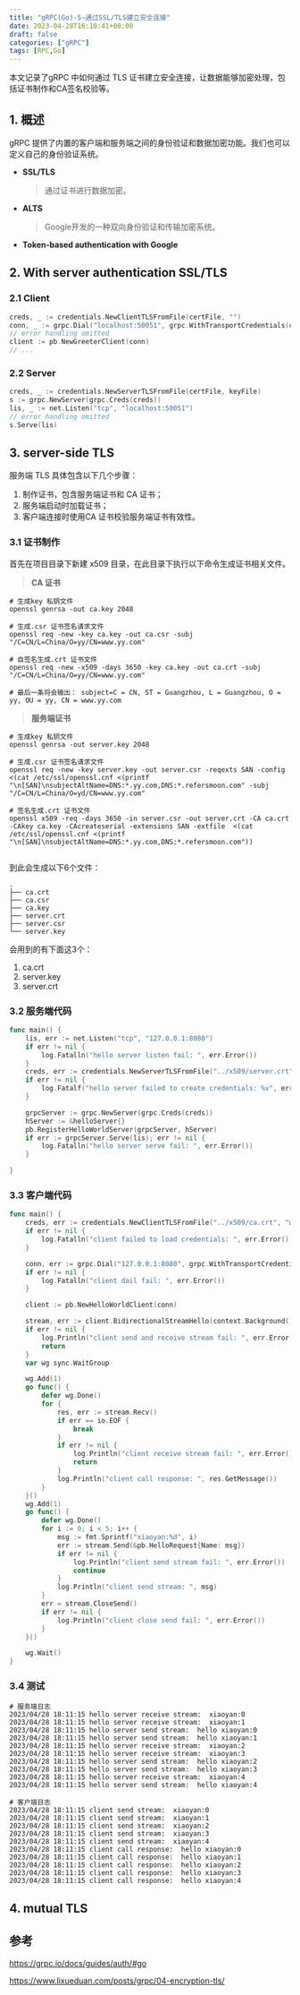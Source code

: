 ```yaml
---
title: "gRPC(Go)-5-通过SSL/TLS建立安全连接"
date: 2023-04-28T16:10:41+08:00
draft: false
categories: ["gRPC"]
tags: [RPC,Go]
---
```

本文记录了gRPC 中如何通过 TLS 证书建立安全连接，让数据能够加密处理，包括证书制作和CA签名校验等。
<!--more-->

## 1. 概述

gRPC 提供了内置的客户端和服务端之间的身份验证和数据加密功能。我们也可以定义自己的身份验证系统。

- **SSL/TLS**
    > 通过证书进行数据加密。
- **ALTS**
    > Google开发的一种双向身份验证和传输加密系统。
- **Token-based authentication with Google**

## 2. With server authentication SSL/TLS

### 2.1 Client 
```go
creds, _ := credentials.NewClientTLSFromFile(certFile, "")
conn, _ := grpc.Dial("localhost:50051", grpc.WithTransportCredentials(creds))
// error handling omitted
client := pb.NewGreeterClient(conn)
// ...
```

### 2.2 Server
```go
creds, _ := credentials.NewServerTLSFromFile(certFile, keyFile)
s := grpc.NewServer(grpc.Creds(creds))
lis, _ := net.Listen("tcp", "localhost:50051")
// error handling omitted
s.Serve(lis)
```

## 3. server-side TLS

服务端 TLS 具体包含以下几个步骤：

1. 制作证书，包含服务端证书和 CA 证书；
2. 服务端启动时加载证书；
3. 客户端连接时使用CA 证书校验服务端证书有效性。

### 3.1 证书制作

首先在项目目录下新建 x509 目录，在此目录下执行以下命令生成证书相关文件。

> **CA 证书**

```shell
# 生成key 私钥文件
openssl genrsa -out ca.key 2048

# 生成.csr 证书签名请求文件
openssl req -new -key ca.key -out ca.csr -subj "/C=CN/L=China/O=yy/CN=www.yy.com"

# 自签名生成.crt 证书文件
openssl req -new -x509 -days 3650 -key ca.key -out ca.crt -subj "/C=CN/L=China/O=yy/CN=www.yy.com"

# 最后一条将会输出： subject=C = CN, ST = Guangzhou, L = Guangzhou, O = yy, OU = yy, CN = www.yy.com

```

> **服务端证书**

```shell
# 生成key 私钥文件
openssl genrsa -out server.key 2048

# 生成.csr 证书签名请求文件
openssl req -new -key server.key -out server.csr -reqexts SAN -config <(cat /etc/ssl/openssl.cnf <(printf "\n[SAN]\nsubjectAltName=DNS:*.yy.com,DNS:*.refersmoon.com" -subj "/C=CN/L=China/O=yd/CN=www.yy.com"

# 签名生成.crt 证书文件
openssl x509 -req -days 3650 -in server.csr -out server.crt -CA ca.crt -CAkey ca.key -CAcreateserial -extensions SAN -extfile  <(cat /etc/ssl/openssl.cnf <(printf "\n[SAN]\nsubjectAltName=DNS:*.yy.com,DNS:*.refersmoon.com"))


```

到此会生成以下6个文件：
```shell
.
├── ca.crt
├── ca.csr
├── ca.key
├── server.crt
├── server.csr
└── server.key
```

会用到的有下面这3个：

1. ca.crt
2. server.key
3. server.crt

### 3.2 服务端代码
```go
func main() {
	lis, err := net.Listen("tcp", "127.0.0.1:8080")
	if err != nil {
		log.Fatalln("hello server listen fail: ", err.Error())
	}
	creds, err := credentials.NewServerTLSFromFile("../x509/server.crt", "../x509/server.key")
	if err != nil {
		log.Fatalf("hello server failed to create credentials: %v", err)
	}

	grpcServer := grpc.NewServer(grpc.Creds(creds))
	hServer := &helloServer{}
	pb.RegisterHelloWorldServer(grpcServer, hServer)
	if err := grpcServer.Serve(lis); err != nil {
		log.Fatalln("hello server serve fail: ", err.Error())
	}

}
```

### 3.3 客户端代码
```go
func main() {
	creds, err := credentials.NewClientTLSFromFile("../x509/ca.crt", "www.yy.com")
	if err != nil {
		log.Fatalln("client failed to load credentials: ", err.Error())
	}

	conn, err := grpc.Dial("127.0.0.1:8080", grpc.WithTransportCredentials(creds))
	if err != nil {
		log.Fatalln("client dail fail: ", err.Error())
	}

	client := pb.NewHelloWorldClient(conn)

	stream, err := client.BidirectionalStreamHello(context.Background())
	if err != nil {
		log.Println("client send and receive stream fail: ", err.Error())
		return
	}
	var wg sync.WaitGroup

	wg.Add(1)
	go func() {
		defer wg.Done()
		for {
			res, err := stream.Recv()
			if err == io.EOF {
				break
			}
			if err != nil {
				log.Println("client receive stream fail: ", err.Error())
				return
			}
			log.Println("client call response: ", res.GetMessage())
		}
	}()
	wg.Add(1)
	go func() {
		defer wg.Done()
		for i := 0; i < 5; i++ {
			msg := fmt.Sprintf("xiaoyan:%d", i)
			err := stream.Send(&pb.HelloRequest{Name: msg})
			if err != nil {
				log.Println("client send stream fail: ", err.Error())
				continue
			}
			log.Println("client send stream: ", msg)
		}
		err = stream.CloseSend()
		if err != nil {
			log.Println("client close send fail: ", err.Error())
		}
	}()

	wg.Wait()
}
```


### 3.4 测试
```shell
# 服务端日志
2023/04/28 18:11:15 hello server receive stream:  xiaoyan:0
2023/04/28 18:11:15 hello server receive stream:  xiaoyan:1
2023/04/28 18:11:15 hello server send stream:  hello xiaoyan:0
2023/04/28 18:11:15 hello server send stream:  hello xiaoyan:1
2023/04/28 18:11:15 hello server receive stream:  xiaoyan:2
2023/04/28 18:11:15 hello server receive stream:  xiaoyan:3
2023/04/28 18:11:15 hello server send stream:  hello xiaoyan:2
2023/04/28 18:11:15 hello server send stream:  hello xiaoyan:3
2023/04/28 18:11:15 hello server receive stream:  xiaoyan:4
2023/04/28 18:11:15 hello server send stream:  hello xiaoyan:4

# 客户端日志
2023/04/28 18:11:15 client send stream:  xiaoyan:0
2023/04/28 18:11:15 client send stream:  xiaoyan:1
2023/04/28 18:11:15 client send stream:  xiaoyan:2
2023/04/28 18:11:15 client send stream:  xiaoyan:3
2023/04/28 18:11:15 client send stream:  xiaoyan:4
2023/04/28 18:11:15 client call response:  hello xiaoyan:0
2023/04/28 18:11:15 client call response:  hello xiaoyan:1
2023/04/28 18:11:15 client call response:  hello xiaoyan:2
2023/04/28 18:11:15 client call response:  hello xiaoyan:3
2023/04/28 18:11:15 client call response:  hello xiaoyan:4

```

## 4. mutual TLS

## 参考

https://grpc.io/docs/guides/auth/#go

https://www.lixueduan.com/posts/grpc/04-encryption-tls/